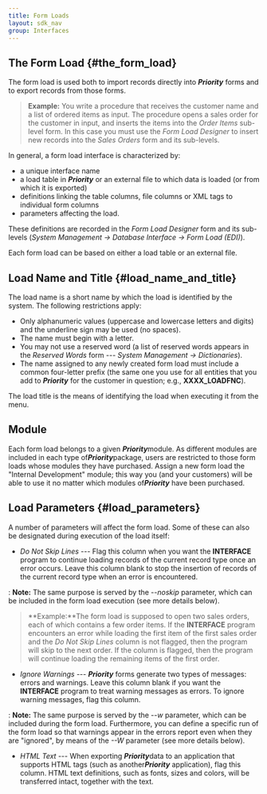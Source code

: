 ```yaml
---
title: Form Loads
layout: sdk_nav
group: Interfaces
---
```


## The Form Load {#the_form_load}

The form load is used both to import records directly into
***Priority*** forms and to export records from those forms.

> **Example:** You write a procedure that receives the customer name and
> a list of ordered items as input. The procedure opens a sales order
> for the customer in input, and inserts the items into the *Order
> Items* sub-level form. In this case you must use the *Form Load
> Designer* to insert new records into the *Sales Orders* form and its
> sub-levels.

In general, a form load interface is characterized by:

-   a unique interface name
-   a load table in ***Priority*** or an external file to which data is
    loaded (or from which it is exported)
-   definitions linking the table columns, file columns or XML tags to
    individual form columns
-   parameters affecting the load.

These definitions are recorded in the *Form Load Designer* form and its
sub-levels (*System Management → Database Interface → Form Load (EDI)*).

Each form load can be based on either a load table or an external file.

## Load Name and Title {#load_name_and_title}

The load name is a short name by which the load is identified by the
system. The following restrictions apply:

-   Only alphanumeric values (uppercase and lowercase letters and
    digits) and the underline sign may be used (no spaces).
-   The name must begin with a letter.
-   You may not use a reserved word (a list of reserved words appears in
    the *Reserved Words* form --- *System Management → Dictionaries*).
-   The name assigned to any newly created form load must include a
    common four-letter prefix (the same one you use for all entities
    that you add to ***Priority*** for the customer in question;
    e.g., **XXXX_LOADFNC**).

The load title is the means of identifying the load when executing it
from the menu.

## Module

Each form load belongs to a given ***Priority***module. As different
modules are included in each type of***Priority***package, users are
restricted to those form loads whose modules they have purchased. Assign
a new form load the "Internal Development" module; this way you (and
your customers) will be able to use it no matter which modules
of***Priority*** have been purchased.

## Load Parameters {#load_parameters}

A number of parameters will affect the form load. Some of these can also
be designated during execution of the load itself:

-   *Do Not Skip Lines* --- Flag this column when you want the
    **INTERFACE** program to continue loading records of the current
    record type once an error occurs. Leave this column blank to stop
    the insertion of records of the current record type when an error is
    encountered.

:   **Note:** The same purpose is served by the --*noskip* parameter,
    which can be included in the form load execution (see more details
    below).

> **Example:**The form load is supposed to open two sales orders, each
> of which contains a few order items. If the **INTERFACE** program
> encounters an error while loading the first item of the first sales
> order and the *Do Not Skip Lines* column is not flagged, then the
> program will skip to the next order. If the column is flagged, then
> the program will continue loading the remaining items of the first
> order.

-   *Ignore Warnings* --- ***Priority*** forms generate two types
    of messages: errors and warnings. Leave this column blank if you
    want the **INTERFACE** program to treat warning messages as errors.
    To ignore warning messages, flag this column.

:   **Note:** The same purpose is served by the --*w* parameter, which
    can be included during the form load. Furthermore, you can define a
    specific run of the form load so that warnings appear in the errors
    report even when they are \"ignored\", by means of the *--W*
    parameter (see more details below).

-   *HTML Text* --- When exporting ***Priority***data to an application
    that supports HTML tags (such as another***Priority*** application),
    flag this column. HTML text definitions, such as fonts, sizes and
    colors, will be transferred intact, together with the text.

